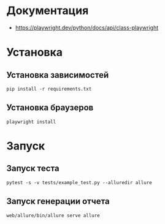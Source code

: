 # Документация
* https://playwright.dev/python/docs/api/class-playwright
# Установка
## Установка зависимостей
```shell
pip install -r requirements.txt
```
## Установка браузеров
```shell
playwright install
```
# Запуск
## Запуск теста
```shell
pytest -s -v tests/example_test.py --alluredir allure
```
## Запуск генерации отчета
```shell
web/allure/bin/allure serve allure
```
